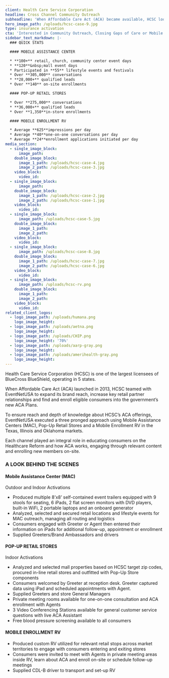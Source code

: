 ```yaml
---
client: Health Care Service Corporation
headline: Cross Channel Community Outreach
subheadline: 'When Affordable Care Act (ACA) became available, HCSC looked to EventNetUSA to produce a turnkey multi-market, multi-channel community outreach program for educating and enrolling consumers.'
hero_image_path: /uploads/hcsc-case-9.jpg
type: insurance activation
cta: 'Interested in Community Outreach, Closing Gaps of Care or Mobile Enrollment Programs?'
sidebar_text_markdown: |-
  ### QUICK STATS

  #### MOBILE ASSISTANCE CENTER

  * **100+** retail, church, community center event days
  * **120**&nbsp;mall event days
  * Participated in **55** lifestyle events and festivals
  * Over **305,000** conversations
  * **28,000+** qualified leads
  * Over **140** on-site enrollments

  #### POP-UP RETAIL STORES

  * Over **275,000** conversations
  * **36,000+** qualified leads
  * Over **1,350**in-store enrollments

  #### MOBILE ENROLLMENT RV

  * Average **625**impressions per day
  * Average **40**one-on-one conversations per day
  * Average **24**enrollment applications initiated per day
media_section:
  - single_image_block:
      image_path:
    double_image_block:
      image_1_path: /uploads/hcsc-case-4.jpg
      image_2_path: /uploads/hcsc-case-3.jpg
    video_block:
      video_id:
  - single_image_block:
      image_path:
    double_image_block:
      image_1_path: /uploads/hcsc-case-2.jpg
      image_2_path: /uploads/hcsc-case-1.jpg
    video_block:
      video_id:
  - single_image_block:
      image_path: /uploads/hcsc-case-5.jpg
    double_image_block:
      image_1_path:
      image_2_path:
    video_block:
      video_id:
  - single_image_block:
      image_path: /uploads/hcsc-case-8.jpg
    double_image_block:
      image_1_path: /uploads/hcsc-case-7.jpg
      image_2_path: /uploads/hcsc-case-6.jpg
    video_block:
      video_id:
  - single_image_block:
      image_path: /uploads/hcsc-rv.png
    double_image_block:
      image_1_path:
      image_2_path:
    video_block:
      video_id:
related_client_logos:
  - logo_image_path: /uploads/humana.png
    logo_image_height:
  - logo_image_path: /uploads/aetna.png
    logo_image_height:
  - logo_image_path: /uploads/CHIP.png
    logo_image_height: '70%'
  - logo_image_path: /uploads/aarp-gray.png
    logo_image_height:
  - logo_image_path: /uploads/amerihealth-gray.png
    logo_image_height:
---
```



Health Care Service Corporation (HCSC) is one of the largest licensees of BlueCross BlueShield, operating in 5 states.

When Affordable Care Act (ACA) launched in 2013, HCSC teamed with EventNetUSA to expand its brand reach, increase key retail partner relationships and find and enroll eligible consumers into the government’s new ACA Plans.

To ensure reach and depth of knowledge about HCSC’s ACA offerings, EventNetUSA executed a three pronged approach using Mobile Assistance Centers (MAC), Pop-Up Retail Stores and a Mobile Enrollment RV in the Texas, Illinois and Oklahoma markets.

Each channel played an integral role in educating consumers on the Healthcare Reform and how ACA works, engaging through relevant content and enrolling new members on-site.

### A LOOK BEHIND THE SCENES

#### Mobile Assistance Center (MAC)

Outdoor and Indoor Activations

* Produced multiple 8’x8’ self-contained event trailers equipped with 9 stools for seating, 6 iPads, 2 flat screen monitors with DVD players, built-in WiFi, 2 portable laptops and an onboard generator
* Analyzed, selected and secured retail locations and lifestyle events for MAC outreach, managing all routing and logistics
* Consumers engaged with Greeter or Agent then entered their information on iPads for additional follow-up, appointment or enrollment
* Supplied Greeters/Brand Ambassadors and drivers

#### POP-UP RETAIL STORES

Indoor Activations

* Analyzed and selected mall properties based on HCSC target zip codes, procured in-line retail stores and outfitted with Pop-Up Store components
* Consumers welcomed by Greeter at reception desk. Greeter captured data using iPad and scheduled appointments with Agent.
* Supplied Greeters and store General Managers
* Private meeting rooms available for one-on-one consultation and ACA enrollment with Agents
* 3 Video Conferencing Stations available for general customer service questions with live ACA Assistant
* Free blood pressure screening available to all consumers

#### MOBILE ENROLLMENT RV

* Produced custom RV utilized for relevant retail stops across market territories to engage with consumers entering and exiting stores
* Consumers were invited to meet with Agents in private meeting areas inside RV, learn about ACA and enroll on-site or schedule follow-up meetings
* Supplied CDL-B driver to transport and set-up RV